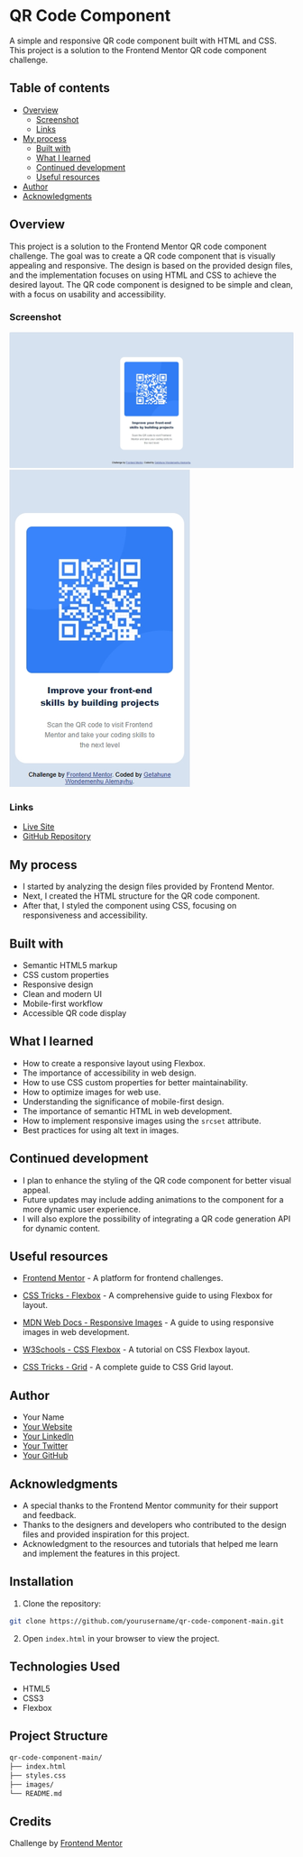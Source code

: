 # QR Code Component

A simple and responsive QR code component built with HTML and CSS. This project is a solution to the Frontend Mentor QR code component challenge.

## Table of contents

- [Overview](#overview)
  - [Screenshot](#screenshot)
  - [Links](#links)
- [My process](#my-process)
  - [Built with](#built-with)
  - [What I learned](#what-i-learned)
  - [Continued development](#continued-development)
  - [Useful resources](#useful-resources)
- [Author](#author)
- [Acknowledgments](#acknowledgments)

## Overview

This project is a solution to the Frontend Mentor QR code component challenge.
The goal was to create a QR code component that is visually appealing and responsive. The design is based on the provided design files, and the implementation focuses on using HTML and CSS to achieve the desired layout.
The QR code component is designed to be simple and clean, with a focus on usability and accessibility.

### Screenshot

![QR Code Screenshot](design/desktop-design.png)
![QR Code Screenshot](design/mobile-design.png)

### Links

- [Live Site](https://getishe.github.io/qr-code-component-main/)
- [GitHub Repository](https://github.com/getishe/qr-code-component-main.git)

## My process

- I started by analyzing the design files provided by Frontend Mentor.
- Next, I created the HTML structure for the QR code component.
- After that, I styled the component using CSS, focusing on responsiveness and accessibility.

## Built with

- Semantic HTML5 markup
- CSS custom properties
- Responsive design
- Clean and modern UI
- Mobile-first workflow
- Accessible QR code display

## What I learned

- How to create a responsive layout using Flexbox.
- The importance of accessibility in web design.
- How to use CSS custom properties for better maintainability.
- How to optimize images for web use.
- Understanding the significance of mobile-first design.
- The importance of semantic HTML in web development.
- How to implement responsive images using the `srcset` attribute.
- Best practices for using alt text in images.

## Continued development

- I plan to enhance the styling of the QR code component for better visual appeal.
- Future updates may include adding animations to the component for a more dynamic user experience.
- I will also explore the possibility of integrating a QR code generation API for dynamic content.

## Useful resources

- [Frontend Mentor](https://www.frontendmentor.io) - A platform for frontend challenges.

- [CSS Tricks - Flexbox](https://css-tricks.com/snippets/css/a-guide-to-flexbox/) - A comprehensive guide to using Flexbox for layout.
- [MDN Web Docs - Responsive Images](https://developer.mozilla.org/en-US/docs/Learn/HTML/Multimedia_and_embedding/Responsive_images) - A guide to using responsive images in web development.
- [W3Schools - CSS Flexbox](https://www.w3schools.com/css/css3_flexbox.asp) - A tutorial on CSS Flexbox layout.
- [CSS Tricks - Grid](https://css-tricks.com/snippets/css/complete-guide-grid/) - A complete guide to CSS Grid layout.

## Author

- Your Name
- [Your Website](https://yourwebsite.com)
- [Your LinkedIn](https://www.linkedin.com/in/yourprofile/)
- [Your Twitter](https://twitter.com/yourprofile)
- [Your GitHub](https://github.com/yourusername)

## Acknowledgments

- A special thanks to the Frontend Mentor community for their support and feedback.
- Thanks to the designers and developers who contributed to the design files and provided inspiration for this project.
- Acknowledgment to the resources and tutorials that helped me learn and implement the features in this project.

## Installation

1. Clone the repository:

```bash
git clone https://github.com/yourusername/qr-code-component-main.git
```

2. Open `index.html` in your browser to view the project.

## Technologies Used

- HTML5
- CSS3
- Flexbox

## Project Structure

```
qr-code-component-main/
├── index.html
├── styles.css
├── images/
└── README.md
```

## Credits

Challenge by [Frontend Mentor](https://www.frontendmentor.io)
